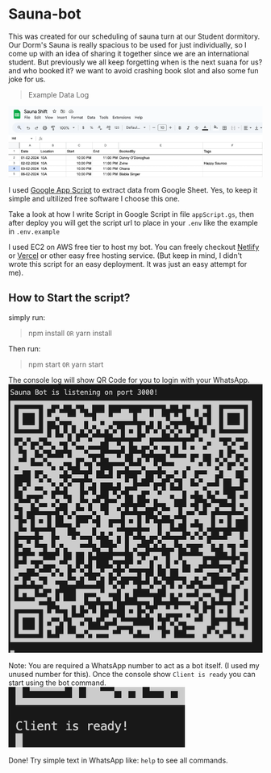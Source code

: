 # Sauna-bot

This was created for our scheduling of sauna turn at our Student dormitory. Our Dorm's Sauna is really spacious to be used for just individually, so I come up with an idea of sharing it together since we are an international student. But previously we all keep forgetting when is the next suana for us? and who booked it? we want to avoid crashing book slot and also some fun joke for us.

> Example Data Log

![Sauna DB](figures/sauna-sheet.png)

I used [Google App Script](https://script.google.com/) to extract data from Google Sheet. Yes, to keep it simple and ultilized free software I choose this one.

Take a look at how I write Script in Google Script in file `appScript.gs`, then after deploy you will get the script url to place in your `.env` like the example in `.env.example`

I used EC2 on AWS free tier to host my bot. You can freely checkout [Netlify](https://www.netlify.com/) or [Vercel](https://vercel.com/) or other easy free hosting service. (But keep in mind, I didn't wrote this script for an easy deployment. It was just an easy attempt for me).

## How to Start the script?

simply run:

> npm install `OR` yarn install

Then run:

> npm start `OR` yarn start

The console log will show QR Code for you to login with your WhatsApp.
![Sauna DB](figures/wa-qr-login.png)

Note: You are required a WhatsApp number to act as a bot itself. (I used my unused number for this). Once the console show `Client is ready` you can start using the bot command.
![Sauna DB](figures/logged-in.png)

Done! Try simple text in WhatsApp like: `help` to see all commands.
